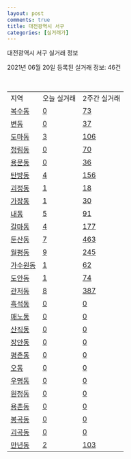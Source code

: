 ```yaml
---
layout: post
comments: true
title: 대전광역시 서구
categories: [실거래가]
---
```


대전광역시 서구 실거래 정보

2021년 06월 20일 등록된 실거래 정보: 46건

<script type="text/javascript">
  google.charts.load('current', {'packages':['corechart']});
  google.charts.setOnLoadCallback(drawChart);

  function drawChart() {
    var data = google.visualization.arrayToDataTable([['거래일', '매매', '전월세', '전매'], ['2021-02', 0, 32, 0], ['2021-03', 38, 149, 1], ['2021-04', 436, 359, 6], ['2021-05', 477, 383, 15], ['2021-06', 84, 148, 0]]);

    var options = {
      title: '최근 유형별 거래량 추이',
      legend: { position: 'bottom' }
    };

    var chart = new google.visualization.LineChart(document.getElementById('columnchart_material'));
    chart.draw(data, (options));
  }
</script>

<div id="columnchart_material" style="width: 450px; margin-left: -35px"></div>
<br>
<table class="sortable">
  <tr>
    <td>지역</td>
    <td>오늘 실거래</td>
    <td>2주간 실거래</td>
  </tr>

  
  <tr class="item">
    <td><a href="3017010100.html">복수동</a></td>
    <td><a href="3017010100.html">0</a></td>
    <td><a href="3017010100.html">73</a></td>
  </tr>
    

  <tr class="item">
    <td><a href="3017010200.html">변동</a></td>
    <td><a href="3017010200.html">0</a></td>
    <td><a href="3017010200.html">37</a></td>
  </tr>
    

  <tr class="item">
    <td><a href="3017010300.html">도마동</a></td>
    <td><a href="3017010300.html">3</a></td>
    <td><a href="3017010300.html">106</a></td>
  </tr>
    

  <tr class="item">
    <td><a href="3017010400.html">정림동</a></td>
    <td><a href="3017010400.html">0</a></td>
    <td><a href="3017010400.html">70</a></td>
  </tr>
    

  <tr class="item">
    <td><a href="3017010500.html">용문동</a></td>
    <td><a href="3017010500.html">0</a></td>
    <td><a href="3017010500.html">36</a></td>
  </tr>
    

  <tr class="item">
    <td><a href="3017010600.html">탄방동</a></td>
    <td><a href="3017010600.html">4</a></td>
    <td><a href="3017010600.html">156</a></td>
  </tr>
    

  <tr class="item">
    <td><a href="3017010800.html">괴정동</a></td>
    <td><a href="3017010800.html">1</a></td>
    <td><a href="3017010800.html">18</a></td>
  </tr>
    

  <tr class="item">
    <td><a href="3017010900.html">가장동</a></td>
    <td><a href="3017010900.html">1</a></td>
    <td><a href="3017010900.html">30</a></td>
  </tr>
    

  <tr class="item">
    <td><a href="3017011000.html">내동</a></td>
    <td><a href="3017011000.html">5</a></td>
    <td><a href="3017011000.html">91</a></td>
  </tr>
    

  <tr class="item">
    <td><a href="3017011100.html">갈마동</a></td>
    <td><a href="3017011100.html">4</a></td>
    <td><a href="3017011100.html">177</a></td>
  </tr>
    

  <tr class="item">
    <td><a href="3017011200.html">둔산동</a></td>
    <td><a href="3017011200.html">7</a></td>
    <td><a href="3017011200.html">463</a></td>
  </tr>
    

  <tr class="item">
    <td><a href="3017011300.html">월평동</a></td>
    <td><a href="3017011300.html">9</a></td>
    <td><a href="3017011300.html">245</a></td>
  </tr>
    

  <tr class="item">
    <td><a href="3017011400.html">가수원동</a></td>
    <td><a href="3017011400.html">1</a></td>
    <td><a href="3017011400.html">62</a></td>
  </tr>
    

  <tr class="item">
    <td><a href="3017011500.html">도안동</a></td>
    <td><a href="3017011500.html">1</a></td>
    <td><a href="3017011500.html">74</a></td>
  </tr>
    

  <tr class="item">
    <td><a href="3017011600.html">관저동</a></td>
    <td><a href="3017011600.html">8</a></td>
    <td><a href="3017011600.html">387</a></td>
  </tr>
    

  <tr class="item">
    <td><a href="3017011700.html">흑석동</a></td>
    <td><a href="3017011700.html">0</a></td>
    <td><a href="3017011700.html">0</a></td>
  </tr>
    

  <tr class="item">
    <td><a href="3017011800.html">매노동</a></td>
    <td><a href="3017011800.html">0</a></td>
    <td><a href="3017011800.html">0</a></td>
  </tr>
    

  <tr class="item">
    <td><a href="3017011900.html">산직동</a></td>
    <td><a href="3017011900.html">0</a></td>
    <td><a href="3017011900.html">0</a></td>
  </tr>
    

  <tr class="item">
    <td><a href="3017012000.html">장안동</a></td>
    <td><a href="3017012000.html">0</a></td>
    <td><a href="3017012000.html">0</a></td>
  </tr>
    

  <tr class="item">
    <td><a href="3017012100.html">평촌동</a></td>
    <td><a href="3017012100.html">0</a></td>
    <td><a href="3017012100.html">0</a></td>
  </tr>
    

  <tr class="item">
    <td><a href="3017012200.html">오동</a></td>
    <td><a href="3017012200.html">0</a></td>
    <td><a href="3017012200.html">0</a></td>
  </tr>
    

  <tr class="item">
    <td><a href="3017012300.html">우명동</a></td>
    <td><a href="3017012300.html">0</a></td>
    <td><a href="3017012300.html">0</a></td>
  </tr>
    

  <tr class="item">
    <td><a href="3017012400.html">원정동</a></td>
    <td><a href="3017012400.html">0</a></td>
    <td><a href="3017012400.html">0</a></td>
  </tr>
    

  <tr class="item">
    <td><a href="3017012500.html">용촌동</a></td>
    <td><a href="3017012500.html">0</a></td>
    <td><a href="3017012500.html">0</a></td>
  </tr>
    

  <tr class="item">
    <td><a href="3017012600.html">봉곡동</a></td>
    <td><a href="3017012600.html">0</a></td>
    <td><a href="3017012600.html">0</a></td>
  </tr>
    

  <tr class="item">
    <td><a href="3017012700.html">괴곡동</a></td>
    <td><a href="3017012700.html">0</a></td>
    <td><a href="3017012700.html">0</a></td>
  </tr>
    

  <tr class="item">
    <td><a href="3017012800.html">만년동</a></td>
    <td><a href="3017012800.html">2</a></td>
    <td><a href="3017012800.html">103</a></td>
  </tr>
    


</table>


    